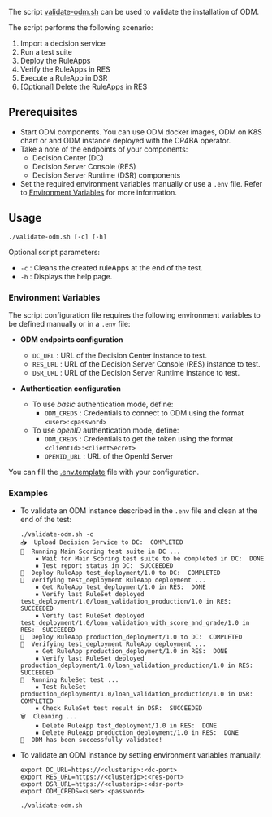 The script [validate-odm.sh](./validate-odm.sh) can be used to validate the installation of ODM.

The script performs the following scenario:
1. Import a decision service
2. Run a test suite
3. Deploy the RuleApps
4. Verify the RuleApps in RES
5. Execute a RuleApp in DSR
6. [Optional] Delete the RuleApps in RES

## Prerequisites

- Start ODM components.
  You can use ODM docker images, ODM on K8S chart or and ODM instance deployed with the CP4BA operator.
- Take a note of the endpoints of your components:
  - Decision Center (DC)
  - Decision Server Console (RES)
  - Decision Server Runtime (DSR) components
- Set the required environment variables manually or use a `.env` file.
  Refer to [Environment Variables](#Environment-Variables) for more information.

## Usage

```
./validate-odm.sh [-c] [-h]
```

Optional script parameters:
- `-c` :  Cleans the created ruleApps at the end of the test.
- `-h` :  Displays the help page.

### Environment Variables

The script configuration file requires the following environment variables to be defined manually or in a `.env` file:

* **ODM endpoints configuration**
  - `DC_URL`  : URL of the Decision Center instance to test.
  - `RES_URL` : URL of the Decision Server Console (RES) instance to test.
  - `DSR_URL` : URL of the Decision Server Runtime instance to test.

* **Authentication configuration**
  - To use *basic* authentication mode, define:
    - `ODM_CREDS` : Credentials to connect to ODM using the format `<user>:<password>`
  - To use *openID* authentication mode, define:
    - `ODM_CREDS` : Credentials to get the token using the format `<clientId>:<clientSecret>`
    - `OPENID_URL` : URL of the OpenId Server

You can fill the [.env.template](./.env.template) file with your configuration.

### Examples

* To validate an ODM instance described in the `.env` file and clean at the end of the test:
  ```
  ./validate-odm.sh -c
  📥  Upload Decision Service to DC:  COMPLETED
  🧪  Running Main Scoring test suite in DC ...  
      ▪ Wait for Main Scoring test suite to be completed in DC:  DONE
      ▪ Test report status in DC:  SUCCEEDED
  🚀  Deploy RuleApp test_deployment/1.0 to DC:  COMPLETED
  🔎  Verifying test_deployment RuleApp deployment ...
      ▪ Get RuleApp test_deployment/1.0 in RES:  DONE
      ▪ Verify last RuleSet deployed test_deployment/1.0/loan_validation_production/1.0 in RES:  SUCCEEDED
      ▪ Verify last RuleSet deployed test_deployment/1.0/loan_validation_with_score_and_grade/1.0 in RES:  SUCCEEDED
  🚀  Deploy RuleApp production_deployment/1.0 to DC:  COMPLETED
  🔎  Verifying test_deployment RuleApp deployment ...
      ▪ Get RuleApp production_deployment/1.0 in RES:  DONE
      ▪ Verify last RuleSet deployed production_deployment/1.0/loan_validation_production/1.0 in RES:  SUCCEEDED
  🧪  Running RuleSet test ...
      ▪ Test RuleSet production_deployment/1.0/loan_validation_production/1.0 in DSR:  COMPLETED
      ▪ Check RuleSet test result in DSR:  SUCCEEDED
  🗑️  Cleaning ...
      ▪ Delete RuleApp test_deployment/1.0 in RES:  DONE
      ▪ Delete RuleApp production_deployment/1.0 in RES:  DONE
  🎉  ODM has been successfully validated!
  ```

* To validate an ODM instance by setting environment variables manually:
  ```
  export DC_URL=https://<clusterip>:<dc-port>
  export RES_URL=https://<clusterip>:<res-port>
  export DSR_URL=https://<clusterip>:<dsr-port>
  export ODM_CREDS=<user>:<password>

  ./validate-odm.sh
  ```
